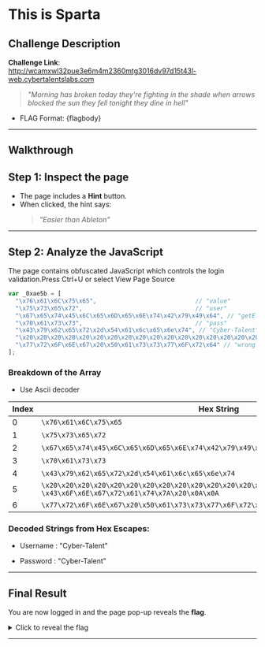 # This is Sparta

## Challenge Description

**Challenge Link**:  
http://wcamxwl32pue3e6m4m2360mtg3016dv97d15t43l-web.cybertalentslabs.com

> _"Morning has broken today they're fighting in the shade when arrows blocked the sun they fell tonight they dine in hell"_

- FLAG Format:  {flagbody}
---

## Walkthrough

## Step 1: Inspect the page

- The page includes a **Hint** button.
- When clicked, the hint says:
  > _"Easier than Ableton"_

---

## Step 2: Analyze the JavaScript

The page contains obfuscated JavaScript which controls the login validation.Press Ctrl+U or select View Page Source

```js
var _0xae5b = [
  "\x76\x61\x6C\x75\x65",                            // "value"
  "\x75\x73\x65\x72",                                // "user"
  "\x67\x65\x74\x45\x6C\x65\x6D\x65\x6E\x74\x42\x79\x49\x64", // "getElementById"
  "\x70\x61\x73\x73",                                // "pass"
  "\x43\x79\x62\x65\x72\x2d\x54\x61\x6c\x65\x6e\x74", // "Cyber-Talent"
  "\x20\x20\x20\x20\x20\x20\x20\x20\x20\x20\x20\x20\x20\x20\x20\x20\x20\x20\x20\x20 \n \x20\x20\x43\x6F\x6E\x67\x72\x61\x74\x7A\x20\x0A\x0A", // "                    Congratz \n\n"
  "\x77\x72\x6F\x6E\x67\x20\x50\x61\x73\x73\x77\x6F\x72\x64" // "wrong Password"
];
```


### Breakdown of the Array
- Use Ascii decoder 

| Index | Hex String                                                                                                   | Decoded String          
|-------|-------------------------------------------------------------------------------------------------------------|------------------------|
| 0     | `\x76\x61\x6C\x75\x65`                                                                                      | `"value"`              |
| 1     | `\x75\x73\x65\x72`                                                                                          | `"user"`               |
| 2     | `\x67\x65\x74\x45\x6C\x65\x6D\x65\x6E\x74\x42\x79\x49\x64`                                                  | `"getElementById"`     |
| 3     | `\x70\x61\x73\x73`                                                                                          | `"pass"`               |
| 4     | `\x43\x79\x62\x65\x72\x2d\x54\x61\x6c\x65\x6e\x74`                                                          | `"Cyber-Talent"`       |
| 5     | `\x20\x20\x20\x20\x20\x20\x20\x20\x20\x20\x20\x20\x20\x20\x20\x20\x20\x20\x20\x20\x20\x20`<br>`\x43\x6F\x6E\x67\x72\x61\x74\x7A\x20\x0A\x0A` | `"   Congratz"` |
| 6     | `\x77\x72\x6F\x6E\x67\x20\x50\x61\x73\x73\x77\x6F\x72\x64`                                                  | `"wrong Password"`     |


### Decoded Strings from Hex Escapes:
- Username : "Cyber-Talent"

- Password : "Cyber-Talent"

---

## Final Result

You are now logged in and the page pop-up reveals the **flag**.

<details>
<summary> Click to reveal the flag</summary>

```
FLAG: {J4V4_Scr1Pt_1S_Aw3s0me}
```

</details>

---


